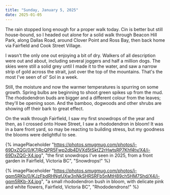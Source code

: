 ```yaml
---
title: "Sunday, January 5, 2025"
date: 2025-01-05
---
```


The rain stopped long enough for a proper walk today.  Cin is better but still house-bound, so I headed out alone for a solid walk through Beacon Hill Park, along Dallas Road, around Clover Point and Ross Bay, then back home via Fairfield and Cook Street Village.  

I wasn't the only one out enjoying a bit of dry.  Walkers of all description were out and about, including several joggers and half a million dogs.  The skies were still a solid grey until I made it to the water, and saw a narrow strip of gold across the strait, just over the top of the mountains.  That's the most I've seen of ol' Sol in a week.

Still, the moisture and now the warmer temperatures is spurring on some growth.  Spring bulbs are beginning to shoot green spikes up from the mud.  The rhododendron buds are bigger and a different colour from the leaves; they'll be opening soon.  And the bamboo, dogwoods and other shrubs are showing off their bark to great effect.

On the walk through Fairfield, I saw my first snowdrops of the year and then, as I crossed onto Howe Street, I saw a rhododendron in bloom!  It was in a bare front yard, so may be reacting to building stress, but my goodness the blooms were delightful to see.

{% imagePlaceholder "https://photos.smugmug.com/photos/i-69DxZQG/0/K7jRcQPR5Fwp2db4DVXd5tSktZ2rHwtsRP7Khf4tv/X4/i-69DxZQG-X4.jpg", "the first snowdrops I've seen in 2025, from a front garden in Fairfield, Victoria BC", "Snowdrops!" %}

{% imagePlaceholder "https://photos.smugmug.com/photos/i-gqm5RKb/0/KJzFbdRHNgfJXw3nNkSHRSRFb5nMtH89ch5HM7Shd/X4/i-gqm5RKb-X4.jpg", "a small rhododendron bush in bloom, with delicate pink and white flowers, Fairfield, Victoria BC", "Rhododendrons!" %}
